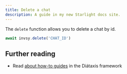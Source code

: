 ```yaml
---
title: Delete a chat
description: A guide in my new Starlight docs site.
---
```


The `delete` function allows you to delete a chat by id.

```javascript
await invsy.delete('CHAT_ID')
```

## Further reading

- Read [about how-to guides](https://diataxis.fr/how-to-guides/) in the Diátaxis framework
